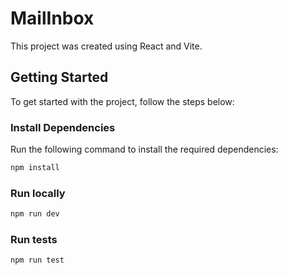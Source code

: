 # MailInbox

This project was created using React and Vite.

## Getting Started

To get started with the project, follow the steps below:

### Install Dependencies

Run the following command to install the required dependencies:

```bash
npm install
```

### Run locally

```bash
npm run dev
```

### Run tests

```bash
npm run test
```
